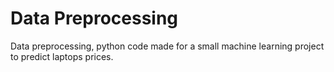 # Data Preprocessing
Data preprocessing, python code made for a small machine learning project to predict laptops prices.

